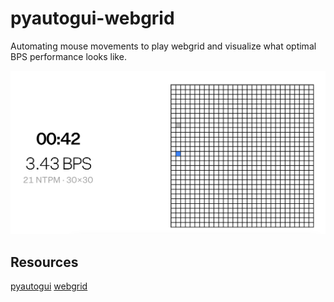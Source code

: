 # pyautogui-webgrid
Automating mouse movements to play webgrid and visualize what optimal BPS performance looks like.

![image](./images/webgrid.png)

## Resources
[pyautogui](https://pyautogui.readthedocs.io/en/latest/mouse.html)
[webgrid](https://neuralink.com/webgrid/)